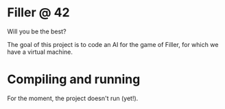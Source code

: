 # Filler @ 42
 Will you be the best?

The goal of this project is to code an AI for the game of Filler, for which we
have a virtual machine.

# Compiling and running
For the moment, the project doesn't run (yet!).
